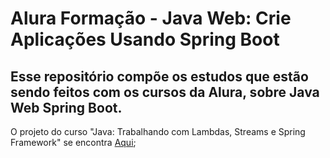 # Alura Formação - Java Web: Crie Aplicações Usando Spring Boot
## Esse repositório compõe os estudos que estão sendo feitos com os cursos da Alura, sobre Java Web Spring Boot.

O projeto do curso "Java: Trabalhando com Lambdas, Streams e Spring Framework" se encontra [Aqui](https://github.com/matheus-vsm/AluraScreenMatchJavaSpringCourse/tree/Java---Trabalhando-com-Lambdas%2C-Streams-e-Spring-Framework);
